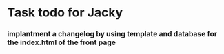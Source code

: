 # Task todo for Jacky

### implantment a changelog by using template and database for the index.html of the front page